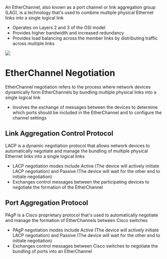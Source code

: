 An EtherChannel, also known as a port channel or link aggregation group (LAG), is a technology that's used to combine multiple physical Ethernet links into a single logical link

* Operates on Layers 2 and 3 of the OSI model
* Provides higher bandwidth and increased redundancy
* Provides load balancing across the member links by distributing traffic across multiple links

![](https://github.com/JonmarCorpuz/SecondBrain/blob/main/Assets/Whitespace.png)

# EtherChannel Negotiation

EtherChannel negotiation refers to the process where network devices dynamically form EtherChannels by bundling multiple physical links into a single logical link

* Involves the exchange of messages between the devices to determine which ports should be included in the EtherChannel and to configure the channel settings

## Link Aggregation Control Protocol

LACP is a dynamic negotiation protocol that allows network devices to automatically negotiate and manage the bundling of multiple physical Ethernet links into a single logical links

* LACP negotiation modes include Active (The device will actively initiate LACP negotiation) and Passive (The device will wait for the other end to initiate negotiation)
* Exchanges control messages between the participating devices to negotiate the formation of the EtherChannel

## Port Aggregation Protocol
 
PAgP is a Cisco proprietary protocol that's used to automatically negotiate and manage the formation of EtherChannels between Cisco switches

* PAgP negotiation modes include Active (The device will actively initiate LACP negotiation) and Passive (The device will wait for the other end to initiate negotiation)
* Exchanges control messages between Cisco switches to negotiate the bundling of ports into an EtherChannel
